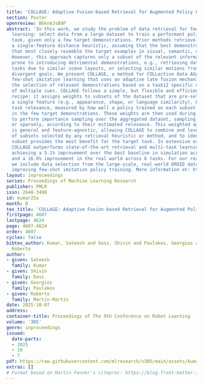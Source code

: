 ```yaml
---
title: 'COLLAGE: Adaptive Fusion-based Retrieval for Augmented Policy Learning'
section: Poster
openreview: B6knAJsB9P
abstract: 'In this work, we study the problem of data retrieval for few-shot imitation
  learning: select data from a large dataset to train a performant policy for a specific
  task, given only a few target demonstrations. Prior methods retrieve data using
  a single-feature distance heuristic, assuming that the best demonstrations are those
  that most closely resemble the target examples in visual, semantic, or motion space.
  However, this approach captures only a subset of the relevant information and is
  prone to introducing detrimental demonstrations, e.g., retrieving data from unrelated
  tasks due to similar scene layouts, or selecting similar motions from tasks with
  divergent goals. We present COLLAGE, a method for COLLective data AGgrEgation in
  few-shot imitation learning that uses an adaptive late fusion mechanism to guide
  the selection of relevant demonstrations based on a task12 specific combination
  of multiple cues. COLLAGE follows a simple, but flexible and efficient data aggregation
  recipe: it assigns weights to subsets of the dataset that are pre-selected using
  a single feature (e.g., appearance, shape, or language similarity), based on their
  task relevance, measured by how well a policy trained on each subset predicts actions
  in the few target demonstrations. These weights are then used during policy training
  to perform importance sampling over the aggregated dataset, sampling data more densely
  or sparsely, according to their estimated relevance. This weighted aggregation strategy
  is general and feature-agnostic, allowing COLLAGE to combine and leverage any number
  of subsets selected by any retrieval heuristic or method, and to identify which
  subset provides the most benefit for the target task. In extensive experiments,
  COLLAGE outperforms state-of-the-art retrieval and multi-task learning approaches,
  achieving a 5.1% improvement over the best baseline in simulation across 10 tasks,
  and a 16.6% improvement in the real world across 6 tasks. For our real world experiments,
  we include data selection from the large-scale, real-world DROID dataset, significantly
  improving few-shot imitation policy training. More information at: https://collagecorl25.github.io/'
layout: inproceedings
series: Proceedings of Machine Learning Research
publisher: PMLR
issn: 2640-3498
id: kumar25a
month: 0
tex_title: 'COLLAGE: Adaptive Fusion-based Retrieval for Augmented Policy Learning'
firstpage: 4607
lastpage: 4624
page: 4607-4624
order: 4607
cycles: false
bibtex_author: Kumar, Sateesh and Dass, Shivin and Pavlakos, Georgios and Mart\'{i}n-Mart\'{i}n,
  Roberto
author:
- given: Sateesh
  family: Kumar
- given: Shivin
  family: Dass
- given: Georgios
  family: Pavlakos
- given: Roberto
  family: Martín-Martín
date: 2025-10-07
address:
container-title: Proceedings of The 9th Conference on Robot Learning
volume: '305'
genre: inproceedings
issued:
  date-parts:
  - 2025
  - 10
  - 7
pdf: https://raw.githubusercontent.com/mlresearch/v305/main/assets/kumar25a/kumar25a.pdf
extras: []
# Format based on Martin Fenner's citeproc: https://blog.front-matter.io/posts/citeproc-yaml-for-bibliographies/
---
```

